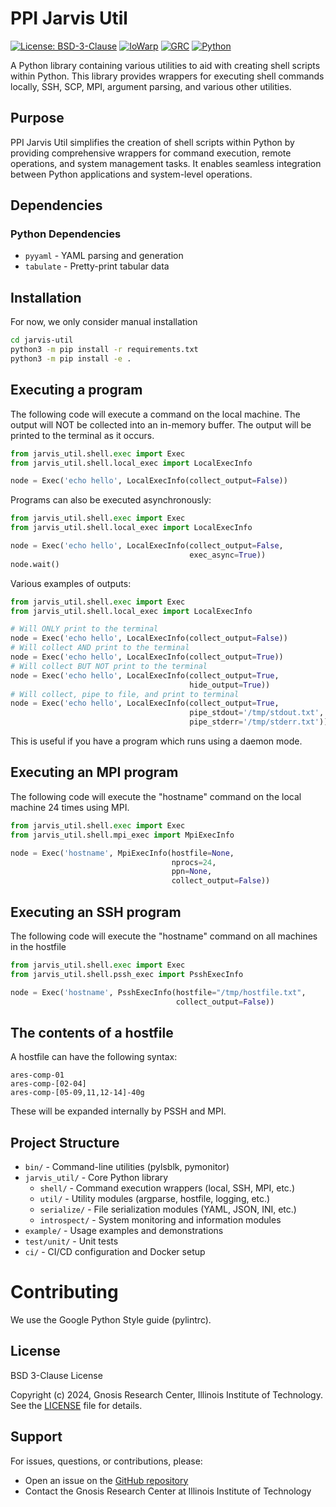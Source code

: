 # PPI Jarvis Util

[![License: BSD-3-Clause](https://img.shields.io/badge/License-BSD%203--Clause-blue.svg)](https://opensource.org/licenses/BSD-3-Clause)
[![IoWarp](https://img.shields.io/badge/IoWarp-GitHub-blue.svg)](http://github.com/iowarp)
[![GRC](https://img.shields.io/badge/GRC-Website-blue.svg)](https://grc.iit.edu/)
[![Python](https://img.shields.io/badge/Python-3.7+-yellow.svg)](https://www.python.org/)

A Python library containing various utilities to aid with creating shell scripts within Python. This library provides wrappers for executing shell commands locally, SSH, SCP, MPI, argument parsing, and various other utilities.

## Purpose
PPI Jarvis Util simplifies the creation of shell scripts within Python by providing comprehensive wrappers for command execution, remote operations, and system management tasks. It enables seamless integration between Python applications and system-level operations.

## Dependencies

### Python Dependencies
- `pyyaml` - YAML parsing and generation
- `tabulate` - Pretty-print tabular data

## Installation

For now, we only consider manual installation
```bash
cd jarvis-util
python3 -m pip install -r requirements.txt
python3 -m pip install -e .
```

## Executing a program

The following code will execute a command on the local machine.
The output will NOT be collected into an in-memory buffer.
The output will be printed to the terminal as it occurs.

```python
from jarvis_util.shell.exec import Exec
from jarvis_util.shell.local_exec import LocalExecInfo 

node = Exec('echo hello', LocalExecInfo(collect_output=False))
```

Programs can also be executed asynchronously:
```python
from jarvis_util.shell.exec import Exec
from jarvis_util.shell.local_exec import LocalExecInfo 

node = Exec('echo hello', LocalExecInfo(collect_output=False,
                                        exec_async=True))
node.wait()
```

Various examples of outputs:
```python
from jarvis_util.shell.exec import Exec
from jarvis_util.shell.local_exec import LocalExecInfo 

# Will ONLY print to the terminal
node = Exec('echo hello', LocalExecInfo(collect_output=False))
# Will collect AND print to the terminal
node = Exec('echo hello', LocalExecInfo(collect_output=True))
# Will collect BUT NOT print to the terminal
node = Exec('echo hello', LocalExecInfo(collect_output=True,
                                        hide_output=True))
# Will collect, pipe to file, and print to terminal
node = Exec('echo hello', LocalExecInfo(collect_output=True,
                                        pipe_stdout='/tmp/stdout.txt',
                                        pipe_stderr='/tmp/stderr.txt'))
```

This is useful if you have a program which runs using a daemon mode.

## Executing an MPI program

The following code will execute the "hostname" command on the local
machine 24 times using MPI.

```python
from jarvis_util.shell.exec import Exec
from jarvis_util.shell.mpi_exec import MpiExecInfo 

node = Exec('hostname', MpiExecInfo(hostfile=None,
                                    nprocs=24,
                                    ppn=None,
                                    collect_output=False))
```

## Executing an SSH program

The following code will execute the "hostname" command on all machines
in the hostfile

```python
from jarvis_util.shell.exec import Exec
from jarvis_util.shell.pssh_exec import PsshExecInfo 

node = Exec('hostname', PsshExecInfo(hostfile="/tmp/hostfile.txt",
                                     collect_output=False))
```

## The contents of a hostfile

A hostfile can have the following syntax:
```
ares-comp-01
ares-comp-[02-04]
ares-comp-[05-09,11,12-14]-40g
```

These will be expanded internally by PSSH and MPI.

## Project Structure

- `bin/` - Command-line utilities (pylsblk, pymonitor)
- `jarvis_util/` - Core Python library
  - `shell/` - Command execution wrappers (local, SSH, MPI, etc.)
  - `util/` - Utility modules (argparse, hostfile, logging, etc.)
  - `serialize/` - File serialization modules (YAML, JSON, INI, etc.)
  - `introspect/` - System monitoring and information modules
- `example/` - Usage examples and demonstrations
- `test/unit/` - Unit tests
- `ci/` - CI/CD configuration and Docker setup

# Contributing

We use the Google Python Style guide (pylintrc).

## License

BSD 3-Clause License

Copyright (c) 2024, Gnosis Research Center, Illinois Institute of Technology. See the [LICENSE](LICENSE) file for details.

## Support

For issues, questions, or contributions, please:
- Open an issue on the [GitHub repository](https://github.com/iowarp/ppi-jarvis-util)
- Contact the Gnosis Research Center at Illinois Institute of Technology

